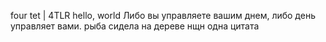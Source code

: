 four tet | 4TLR
hello, world
Либо вы управляете вашим днем, либо день управляет вами.
рыба сидела на дереве
нщн одна цитата
